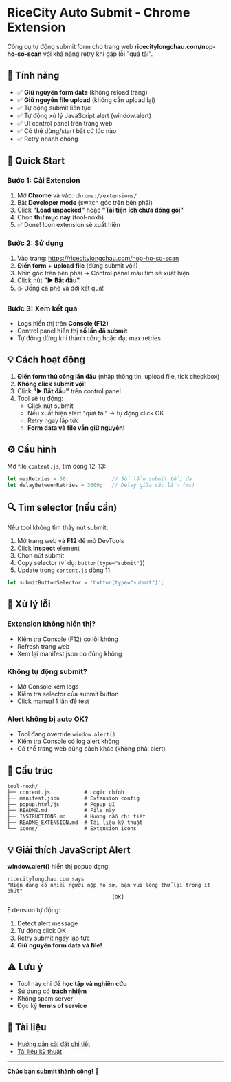 # RiceCity Auto Submit - Chrome Extension

Công cụ tự động submit form cho trang web **ricecitylongchau.com/nop-ho-so-scan** với khả năng retry khi gặp lỗi "quá tải".

## 🎯 Tính năng

- ✅ **Giữ nguyên form data** (không reload trang)
- ✅ **Giữ nguyên file upload** (không cần upload lại)
- ✅ Tự động submit liên tục
- ✅ Tự động xử lý JavaScript alert (window.alert)
- ✅ UI control panel trên trang web
- ✅ Có thể dừng/start bất cứ lúc nào
- ✅ Retry nhanh chóng

## 🚀 Quick Start

### Bước 1: Cài Extension

1. Mở **Chrome** và vào: `chrome://extensions/`
2. Bật **Developer mode** (switch góc trên bên phải)
3. Click **"Load unpacked"** hoặc **"Tải tiện ích chưa đóng gói"**
4. Chọn **thư mục này** (tool-noxh)
5. ✅ Done! Icon extension sẽ xuất hiện

### Bước 2: Sử dụng

1. Vào trang: https://ricecitylongchau.com/nop-ho-so-scan
2. **Điền form** + **upload file** (đừng submit vội!)
3. Nhìn góc trên bên phải → Control panel màu tím sẽ xuất hiện
4. Click nút **"▶️ Bắt đầu"**
5. ☕ Uống cà phê và đợi kết quả!

### Bước 3: Xem kết quả

- Logs hiển thị trên **Console (F12)**
- Control panel hiển thị **số lần đã submit**
- Tự động dừng khi thành công hoặc đạt max retries

## 💡 Cách hoạt động

1. **Điền form thủ công lần đầu** (nhập thông tin, upload file, tick checkbox)
2. **Không click submit vội!**
3. Click **"▶️ Bắt đầu"** trên control panel
4. Tool sẽ tự động:
   - Click nút submit
   - Nếu xuất hiện alert "quá tải" → tự động click OK
   - Retry ngay lập tức
   - **Form data và file vẫn giữ nguyên!**

## ⚙️ Cấu hình

Mở file `content.js`, tìm dòng 12-13:

```javascript
let maxRetries = 50;              // Số lần submit tối đa
let delayBetweenRetries = 3000;   // Delay giữa các lần (ms)
```

## 🔍 Tìm selector (nếu cần)

Nếu tool không tìm thấy nút submit:

1. Mở trang web và **F12** để mở DevTools
2. Click **Inspect** element
3. Chọn nút submit
4. Copy selector (ví dụ: `button[type="submit"]`)
5. Update trong `content.js` dòng 11:

```javascript
let submitButtonSelector = 'button[type="submit"]';
```

## 🐛 Xử lý lỗi

### Extension không hiển thị?
- Kiểm tra Console (F12) có lỗi không
- Refresh trang web
- Xem lại manifest.json có đúng không

### Không tự động submit?
- Mở Console xem logs
- Kiểm tra selector của submit button
- Click manual 1 lần để test

### Alert không bị auto OK?
- Tool đang override `window.alert()`
- Kiểm tra Console có log alert không
- Có thể trang web dùng cách khác (không phải alert)

## 📁 Cấu trúc

```
tool-noxh/
├── content.js           # Logic chính
├── manifest.json        # Extension config
├── popup.html/js        # Popup UI
├── README.md            # File này
├── INSTRUCTIONS.md      # Hướng dẫn chi tiết
├── README_EXTENSION.md  # Tài liệu kỹ thuật
└── icons/               # Extension icons
```

## 💡 Giải thích JavaScript Alert

**window.alert()** hiển thị popup dạng:
```
ricecitylongchau.com says
"Hiện đang có nhiều người nộp hồ sơ, bạn vui lòng thử lại trong ít phút"
                                  [OK]
```

Extension tự động:
1. Detect alert message
2. Tự động click OK
3. Retry submit ngay lập tức
4. **Giữ nguyên form data và file!**

## ⚠️ Lưu ý

- Tool này chỉ để **học tập và nghiên cứu**
- Sử dụng có **trách nhiệm**
- Không spam server
- Đọc kỹ **terms of service**

## 📖 Tài liệu

- [Hướng dẫn cài đặt chi tiết](INSTRUCTIONS.md)
- [Tài liệu kỹ thuật](README_EXTENSION.md)

---

**Chúc bạn submit thành công! 🎯**
